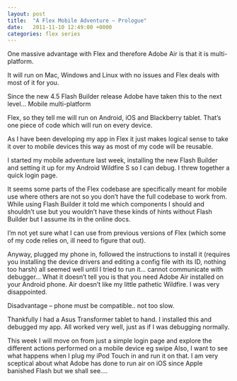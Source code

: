 ```yaml
---
layout: post
title:  "A Flex Mobile Adventure – Prologue"
date:   2011-11-10 12:49:00 +0000
categories: flex series
---
```


One massive advantage with Flex and therefore Adobe Air is that it is multi-platform.

It will run on Mac, Windows and Linux with no issues and Flex deals with most of it for you.

Since the new 4.5 Flash Builder release Adobe have taken this to the next level…
Mobile multi-platform

Flex, so they tell me will run on Android, iOS and Blackberry tablet.
That’s one piece of code which will run on every device.

As I have been developing my app in Flex it just makes logical sense to take it over to mobile devices this way as most of my code will be reusable.

I started my mobile adventure last week, installing the new Flash Builder and setting it up for my Android Wildfire S so I can debug.
I threw together a quick login page.

It seems some parts of the Flex codebase are specifically meant for mobile use where others are not so you don’t have the full codebase to work from. While using Flash Builder it told me which components I should and shouldn’t use but you wouldn’t have these kinds of hints without Flash Builder but I assume its in the online docs.

I’m not yet sure what I can use from previous versions of Flex (which some of my code relies on, ill need to figure that out).

Anyway, plugged my phone in, followed the instructions to install it (requires you installing the device drivers and editing a config file with its ID, nothing too harsh) all seemed well until I tried to run it… cannot communicate with debugger…
What it doesn’t tell you is that you need Adobe Air installed on your Android phone. Air doesn’t like my little pathetic Wildfire. I was very disappointed.

Disadvantage – phone must be compatible.. not too slow.

Thankfully I had a Asus Transformer tablet to hand. I installed this and debugged my app. All worked very well, just as if I was debugging normally.

This week I will move on from just a simple login page and explore the different actions performed on a mobile device eg swipe
Also, I want to see what happens when I plug my iPod Touch in and run it on that. I am very sceptical about what Adobe has done to run air on iOS since Apple banished Flash but we shall see….
